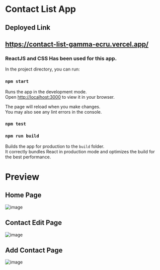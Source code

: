 # Contact List App

## Deployed Link

## https://contact-list-gamma-ecru.vercel.app/

### ReactJS and CSS Has been used for this app.

In the project directory, you can run:

### `npm start`

Runs the app in the development mode.\
Open [http://localhost:3000](http://localhost:3000) to view it in your browser.

The page will reload when you make changes.\
You may also see any lint errors in the console.

### `npm test`

### `npm run build`

Builds the app for production to the `build` folder.\
It correctly bundles React in production mode and optimizes the build for the best performance.

# Preview
## Home Page
![image](https://user-images.githubusercontent.com/68597674/219591362-6ebbcd40-a420-4331-b72a-d1e1ffb7657c.png)
## Contact Edit Page
![image](https://user-images.githubusercontent.com/68597674/219591512-c7441107-812e-4165-85a9-20bf8b937107.png)
## Add Contact Page
![image](https://user-images.githubusercontent.com/68597674/219591638-3e639527-dcc4-439b-96d9-6761a12a641c.png)
